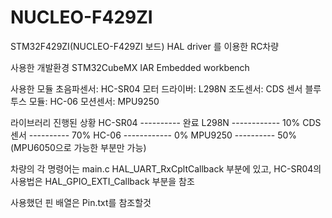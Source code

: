 # NUCLEO-F429ZI
STM32F429ZI(NUCLEO-F429ZI 보드) HAL driver 를 이용한 RC차량

사용한 개발환경
   STM32CubeMX
	 IAR Embedded workbench

사용한 모듈
  초음파센서: HC-SR04
  모터 드라이버: L298N
  조도센서: CDS 센서
  블루투스 모듈: HC-06
  모션센서: MPU9250
  
라이브러리 진행된 상황
  HC-SR04 ---------- 완료
  L298N ------------ 10%
  CDS센서 ---------- 70%
  HC-06 ------------ 0%
  MPU9250 ---------- 50%(MPU6050으로 가능한 부분만 가능)
	
차량의 각 명령어는 main.c HAL_UART_RxCpltCallback 부분에 있고,
HC-SR04의 사용법은 HAL_GPIO_EXTI_Callback 부분을 참조

사용했던 핀 배열은 Pin.txt를 참조할것
